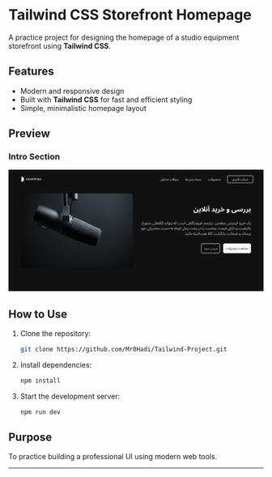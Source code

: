 
# Tailwind CSS Storefront Homepage

A practice project for designing the homepage of a studio equipment storefront using **Tailwind CSS**.

## Features  
- Modern and responsive design  
- Built with **Tailwind CSS** for fast and efficient styling  
- Simple, minimalistic homepage layout  

## Preview  
### Intro Section  
![Intro Section](./images/intro.png)  


## How to Use  
1. Clone the repository:  
   ```bash
   git clone https://github.com/Mr0Hadi/Tailwind-Project.git
   ```  
2. Install dependencies:  
   ```bash
   npm install
   ```  
3. Start the development server:  
   ```bash
   npm run dev
   ```  

## Purpose  
To practice building a professional UI using modern web tools.

---  